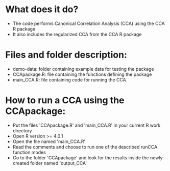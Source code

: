 # What does it do?

* The code performs Canonical Correlation Analysis (CCA) using the CCA R package
* It also includes the regularized CCA from the CCA R package

# Files and folder description:

* demo-data: folder containing example data for testing the package
* CCApackage.R: file containing the functions defining the package
* main_CCA.R: file containing code for running the CCA

# How to run a CCA using the CCApackage: 

* Put the files 'CCApackage.R' and 'main_CCA.R' in your current R work directory
* Open R version >= 4.0.1
* Open the file named 'main_CCA.R'
* Read the comments and choose to run one of the described runCCA function modes
* Go to the folder 'CCApackage' and look for the results inside the newly created folder named 'output_CCA'

